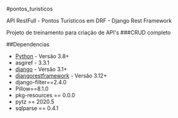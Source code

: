 #pontos_turisticos

API RestFull - Pontos Turísticos em DRF - Django Rest Framework

Projeto de treinamento para criação de API's
###CRUD completo

##Dependencias
- [Python](https://www.python.org/downloads/) - Versão 3.8+
- asgiref - 3.3.1
- [django](http://www.djangoproject.com) - Versão 3.1+
- [djangorestframework](https://www.django-rest-framework.org/) - Versão 3.12+
- django-filter==2.4.0
- Pillow==8.1.0
- pkg-resources == 0.0.0
- pytz == 2020.5
- sqlparse == 0.4.1
